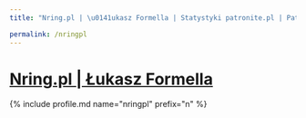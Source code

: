 ```yaml
---
title: "Nring.pl | \u0141ukasz Formella | Statystyki patronite.pl | Patromierz"

permalink: /nringpl
---
```


# [Nring.pl | Łukasz Formella](https://patronite.pl/nringpl)

{% include profile.md name="nringpl" prefix="n" %}
